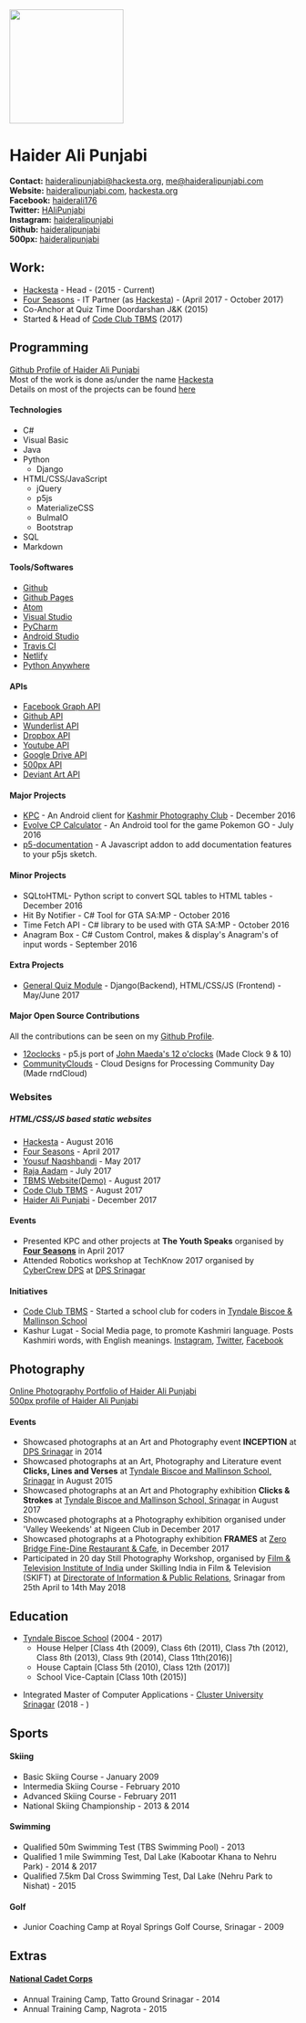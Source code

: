 <img src="https://raw.githubusercontent.com/hackesta/hackesta.org/master/assets/media/profile.png" width="200px"/>

# Haider Ali Punjabi
**Contact:** [haideralipunjabi@hackesta.org](mailto:haideralipunjabi@hackesta.org), [me@haideralipunjabi.com](mailto:me@haideralipunjabi.com)  
**Website:** [haideralipunjabi.com](http://haideralipunjabi.com), [hackesta.org](https://hackesta.org)  
**Facebook:** [haiderali176](https://facebook.com/haiderali176)  
**Twitter:** [HAliPunjabi](https://twitter.com/HAliPunjabi)  
**Instagram:** [haideralipunjabi](https://instagram.com/haideralipunjabi)  
**Github:** [haideralipunjabi](https://github.com/haideralipunjabi)  
**500px:** [haideralipunjabi](https://500px.com/haideralipunjabi)

## Work:
* [Hackesta](https://hackesta.org) - Head - (2015 - Current)
* [Four Seasons](http://fourseasonskashmir.com) - IT Partner (as [Hackesta](http://hackesta.org)) - (April 2017 - October 2017)  
* Co-Anchor at Quiz Time Doordarshan J&K (2015)
* Started & Head of [Code Club TBMS](https://github.com/codeclubtbms) (2017)

## Programming  
[Github Profile of Haider Ali Punjabi](https://github.com/haideralipunjabi)  
Most of the work is done as/under the name [Hackesta](http://hackesta.org)  
Details on most of the projects can be found [here](http://haideralipunjabi.com/projects.html)

#### Technologies
* C#
* Visual Basic
* Java
* Python
  * Django
* HTML/CSS/JavaScript  
  * jQuery
  * p5js
  * MaterializeCSS
  * BulmaIO
  * Bootstrap
* SQL  
* Markdown

#### Tools/Softwares
* [Github](https://github.com)
* [Github Pages](https://pages.github.com)
* [Atom](https://atom.io)
* [Visual Studio](https://www.visualstudio.com)
* [PyCharm](https://www.jetbrains.com/pycharm/)
* [Android Studio](https://developer.android.com/studio/)
* [Travis CI](https://travis-ci.org)
* [Netlify](https://netlify.com)  
* [Python Anywhere](https://www.pythonanywhere.com/)

#### APIs
* [Facebook Graph API](https://developers.facebook.com/docs/graph-api/)
* [Github API](https://developer.github.com)
* [Wunderlist API](https://developer.wunderlist.com/)
* [Dropbox API](https://www.dropbox.com/developers)
* [Youtube API](https://developers.google.com/youtube/)
* [Google Drive API](https://developers.google.com/drive/)
* [500px API](https://github.com/500px/api-documentation)
* [Deviant Art API](https://www.deviantart.com/developers/)

#### Major Projects
* [KPC](http://hackesta.org/projects/kpc/) - An Android client for [Kashmir Photography Club](http://kashmirphotographyclub.com) - December 2016
* [Evolve CP Calculator](http://hackesta.org/?id=6) - An Android tool for the game Pokemon GO - July 2016  
* [p5-documentation](https://github.com/HackeSta/p5-documentation) -  A Javascript addon to add documentation features to your p5js sketch.  

#### Minor Projects
* SQLtoHTML- Python script to convert SQL tables to HTML tables - December 2016
* Hit By Notifier - C# Tool for GTA SA:MP - October 2016
* Time Fetch API - C# library to be used with GTA SA:MP - October 2016
* Anagram Box - C# Custom Control, makes & display's Anagram's of input words - September 2016


#### Extra Projects
* [General Quiz Module](https://github.com/areebbeigh/django_quiz) - Django(Backend), HTML/CSS/JS (Frontend) - May/June 2017  

#### Major Open Source Contributions
All the contributions can be seen on my [Github Profile](https://github.com/haideralipunjabi).  
* [12oclocks](https://github.com/CodingTrain/12oclocks) - p5.js port of [John Maeda's 12 o'clocks](https://maedastudio.com/2004/rbooks2k/twelve.html) (Made Clock 9 & 10)
* [CommunityClouds](https://github.com/CodingTrain/CommunityClouds) -  Cloud Designs for Processing Community Day (Made rndCloud)


### Websites
##### HTML/CSS/JS based static websites  

* [Hackesta](https://hackesta.org) - August 2016
* [Four Seasons](http://fourseasonskashmir.com) - April 2017
* [Yousuf Naqshbandi](http://yousufnaqshbandi.com) - May 2017  
* [Raja Aadam](http://rajaaadam.com) - July 2017
* [TBMS Website(Demo)](https://tbms.hackesta.org) - August 2017
* [Code Club TBMS](https://codeclub.hackesta.org) - August 2017
* [Haider Ali Punjabi](https://haideralipunjabi.com) - December 2017


#### Events
* Presented KPC and other projects at **The Youth Speaks** organised by [**Four Seasons**](http://fourseasonskashmir.com) in April 2017
* Attended Robotics workshop at TechKnow 2017 organised by [CyberCrew DPS](http://cybercrew.dpssrinagar.com) at [DPS Srinagar](http://dpssrinagar.com)

#### Initiatives
* [Code Club TBMS](https://codeclub.hackesta.org) - Started a school club for coders in [Tyndale Biscoe & Mallinson School](https://tbmes.org)  
* Kashur Lugat - Social Media page, to promote Kashmiri language. Posts Kashmiri words, with English meanings. [Instagram](https://instagram.com/kashurlugat), [Twitter](https://twitter.com/KashurLugat), [Facebook](https://facebook.com/KashurLugat)  

## Photography
[Online Photography Portfolio of Haider Ali Punjabi](http://haideralipunjabi.com/photography)  
[500px profile of Haider Ali Punjabi](https://500px.com/haideralipunjabi)  


#### Events
* Showcased photographs at an Art and Photography event **INCEPTION** at [DPS Srinagar](http://www.dpssrinagar.com/) in 2014
* Showcased photographs at an Art, Photography and Literature event **Clicks, Lines and Verses** at [Tyndale Biscoe and Mallinson School, Srinagar](http://tbmes.org/) in August 2015
* Showcased photographs at an Art and Photography exhibition **Clicks & Strokes** at [Tyndale Biscoe and Mallinson School, Srinagar](http://tbmes.org/) in August 2017
* Showcased photographs at a Photography exhibition organised under 'Valley Weekends' at Nigeen Club in December 2017
* Showcased photographs at a Photography exhibition **FRAMES** at [Zero Bridge Fine-Dine Restaurant & Cafe](https://facebook.com/ZeroBridgeFineDine), in December 2017  
* Participated in 20 day Still Photography Workshop, organised by [Film & Television Institute of India](https://ftiindia.com) under Skilling India in Film & Television (SKIFT) at [Directorate of Information & Public Relations](http://www.jkdirinf.in/), Srinagar from 25th April to 14th May 2018  

## Education
- [Tyndale Biscoe School](https://tbmes.org/) (2004 - 2017)    
    - House Helper [Class 4th (2009), Class 6th (2011), Class 7th (2012), Class 8th (2013), Class 9th (2014), Class 11th(2016)]  
    - House Captain [Class 5th (2010), Class 12th (2017)]
    - School Vice-Captain [Class 10th (2015)]
* Integrated Master of Computer Applications - [Cluster University Srinagar](http://www.cusrinagar.edu.in/) (2018 - )

## Sports

#### Skiing
* Basic Skiing Course - January 2009
* Intermedia Skiing Course - February 2010
* Advanced Skiing Course - February 2011
* National Skiing Championship - 2013 & 2014  


#### Swimming
* Qualified 50m Swimming Test (TBS Swimming Pool) - 2013
* Qualified 1 mile Swimming Test, Dal Lake (Kabootar Khana to Nehru Park) - 2014 & 2017
* Qualified 7.5km Dal Cross Swimming Test, Dal Lake (Nehru Park to Nishat) - 2015  


#### Golf
* Junior Coaching Camp at Royal Springs Golf Course, Srinagar - 2009


## Extras
#### [National Cadet Corps](http://nccindia.nic.in/en)
* Annual Training Camp, Tatto Ground Srinagar - 2014
* Annual Training Camp, Nagrota - 2015
